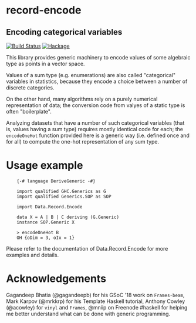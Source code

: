 # record-encode

## Encoding categorical variables

[![Build Status](https://travis-ci.org/ocramz/record-encode.png)](https://travis-ci.org/ocramz/record-encode)
[![Hackage](https://img.shields.io/hackage/v/record-encode.svg)](https://hackage.haskell.org/package/record-encode)

This library provides generic machinery to encode values of some algebraic type as points in a vector space.

Values of a sum type (e.g. enumerations) are also called "categorical" variables in statistics, because they encode a choice between a number of discrete categories.

On the other hand, many algorithms rely on a purely numerical representation of data; the conversion code from valyes of a static type is often "boilerplate".

Analyzing datasets that have a number of such categorical variables (that is, values having a sum type) requires mostly identical code for each; the `encodeOneHot` function provided here is a generic way (i.e. defined once and for all) to compute the one-hot representation of any sum type. 

# Usage example

```
    {-# language DeriveGeneric -#}

    import qualified GHC.Generics as G
    import qualified Generics.SOP as SOP
    
    import Data.Record.Encode

    data X = A | B | C deriving (G.Generic)
    instance SOP.Generic X
```

```
    > encodeOneHot B
    OH {oDim = 3, oIx = 1}
```

Please refer to the documentation of Data.Record.Encode for more examples and details.


# Acknowledgements

Gagandeep Bhatia (@gagandeepb) for his GSoC '18 work on `Frames-beam`, Mark Karpov (@mrkkrp) for his Template Haskell tutorial, Anthony Cowley (@acowley) for `vinyl` and `Frames`, @mniip on Freenode #haskell for helping me better understand what can be done with generic programming.